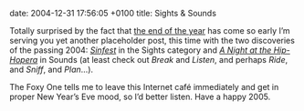 date: 2004-12-31 17:56:05 +0100
title: Sights & Sounds

Totally surprised by the fact that [the end of the year](hovercraft/the-end-of-the-year.png 'Tuesday’s Non Sequitur') has come so early I’m serving you yet another placeholder post, this time with the two discoveries of the passing 2004: <cite>[Sinfest](http://sinfest.net/ 'dig through the archives, please do')</cite> in the Sights category and <cite>[A Night at the Hip-Hopera](http://waxy.org/archive/2004/09/23/kleptone.shtml 'at Waxy.org')</cite> in Sounds (at least check out <cite>Break</cite> and <cite>Listen</cite>, and perhaps <cite>Ride</cite>, and <cite>Sniff</cite>, and <cite>Plan</cite>…).

The Foxy One tells me to leave this Internet café immediately and get in proper New Year’s Eve mood, so I’d better listen. Have a happy 2005.

